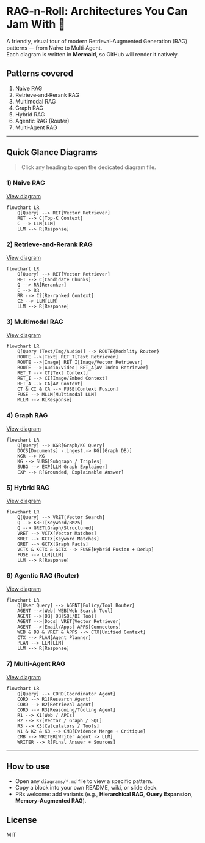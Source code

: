 # RAG‑n‑Roll: Architectures You Can Jam With 🎸

A friendly, visual tour of modern Retrieval‑Augmented Generation (RAG) patterns — from Naive to Multi‑Agent.  
Each diagram is written in **Mermaid**, so GitHub will render it natively.

## Patterns covered
1. Naive RAG
2. Retrieve‑and‑Rerank RAG
3. Multimodal RAG
4. Graph RAG
5. Hybrid RAG
6. Agentic RAG (Router)
7. Multi‑Agent RAG

---

## Quick Glance Diagrams

> Click any heading to open the dedicated diagram file.

### 1) Naive RAG
[View diagram](diagrams/1_naive_rag.md)
```mermaid
flowchart LR
    Q[Query] --> RET[Vector Retriever]
    RET --> C[Top‑K Context]
    C --> LLM[LLM]
    LLM --> R[Response]
```

### 2) Retrieve‑and‑Rerank RAG
[View diagram](diagrams/2_rerank_rag.md)
```mermaid
flowchart LR
    Q[Query] --> RET[Vector Retriever]
    RET --> C[Candidate Chunks]
    Q --> RR[Reranker]
    C --> RR
    RR --> C2[Re‑ranked Context]
    C2 --> LLM[LLM]
    LLM --> R[Response]
```

### 3) Multimodal RAG
[View diagram](diagrams/3_multimodal_rag.md)
```mermaid
flowchart LR
    Q[Query (Text/Img/Audio)] --> ROUTE{Modality Router}
    ROUTE -->|Text| RET_T[Text Retriever]
    ROUTE -->|Image| RET_I[Image/Vector Retriever]
    ROUTE -->|Audio/Video| RET_A[AV Index Retriever]
    RET_T --> CT[Text Context]
    RET_I --> CI[Image/Embed Context]
    RET_A --> CA[AV Context]
    CT & CI & CA --> FUSE[Context Fusion]
    FUSE --> MLLM[Multimodal LLM]
    MLLM --> R[Response]
```

### 4) Graph RAG
[View diagram](diagrams/4_graph_rag.md)
```mermaid
flowchart LR
    Q[Query] --> KGR[Graph/KG Query]
    DOCS[Documents] -.ingest.-> KG[(Graph DB)]
    KGR --> KG
    KG --> SUBG[Subgraph / Triples]
    SUBG --> EXP[LLM Graph Explainer]
    EXP --> R[Grounded, Explainable Answer]
```

### 5) Hybrid RAG
[View diagram](diagrams/5_hybrid_rag.md)
```mermaid
flowchart LR
    Q[Query] --> VRET[Vector Search]
    Q --> KRET[Keyword/BM25]
    Q --> GRET[Graph/Structured]
    VRET --> VCTX[Vector Matches]
    KRET --> KCTX[Keyword Matches]
    GRET --> GCTX[Graph Facts]
    VCTX & KCTX & GCTX --> FUSE[Hybrid Fusion + Dedup]
    FUSE --> LLM[LLM]
    LLM --> R[Response]
```

### 6) Agentic RAG (Router)
[View diagram](diagrams/6_agent_router_rag.md)
```mermaid
flowchart LR
    Q[User Query] --> AGENT{Policy/Tool Router}
    AGENT -->|Web| WEB[Web Search Tool]
    AGENT -->|DB| DB[SQL/BI Tool]
    AGENT -->|Docs| VRET[Vector Retriever]
    AGENT -->|Email/Apps| APPS[Connectors]
    WEB & DB & VRET & APPS --> CTX[Unified Context]
    CTX --> PLAN[Agent Planner]
    PLAN --> LLM[LLM]
    LLM --> R[Response]
```

### 7) Multi‑Agent RAG
[View diagram](diagrams/7_multi_agent_rag.md)
```mermaid
flowchart LR
    Q[Query] --> CORD[Coordinator Agent]
    CORD --> R1[Research Agent]
    CORD --> R2[Retrieval Agent]
    CORD --> R3[Reasoning/Tooling Agent]
    R1 --> K1[Web / APIs]
    R2 --> K2[Vector / Graph / SQL]
    R3 --> K3[Calculators / Tools]
    K1 & K2 & K3 --> CMB[Evidence Merge + Critique]
    CMB --> WRITER[Writer Agent -> LLM]
    WRITER --> R[Final Answer + Sources]
```

---

## How to use
- Open any `diagrams/*.md` file to view a specific pattern.
- Copy a block into your own README, wiki, or slide deck.
- PRs welcome: add variants (e.g., **Hierarchical RAG**, **Query Expansion**, **Memory‑Augmented RAG**).

## License
MIT
